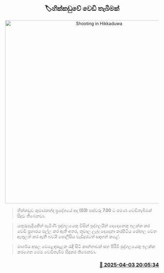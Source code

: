 <p align='center'><b><h2 align='center' title='Shooting in Hikkaduwa'>🏷හික්කඩුවේ වෙඩි තැබීමක්</h2></b></p>
<p align='center'><img src='https://helakuru.sgp1.cdn.digitaloceanspaces.com/esana/images/lib/crime-death.jpg' width='600' alt='Shooting in Hikkaduwa'></p>

> හික්කඩුව කුමාරකන්ද ප්‍රදේශයේ අද (03) පස්වරු 7.00 ට පමණ වෙඩිතැබීමක් සිදුව තිබෙනවා.

> යතුරුපැදියකින් පැමිණි පුද්ගලයෙකු විසින් පුද්ගලයින් දෙදෙනෙකු ඉලක්ක ක​ර වෙඩි ප්‍රහාරය එල්ල කර ඇති අතර, තුවාල ලැබූ දෙදෙනා කරපිටිය රෝහල වෙත ඇතුලත් ක​ර ඇති බවයි පොලීසිය වැඩිදුරටත් සඳහන් කළේ.

> මාර්ගය අසල වෙළෙඳසැළක රැඳී සිටි කාන්තාවක් සහ පිරිමි පුද්ගලයෙකු ඉලක්ක කරගෙන මෙම වෙඩිතැබීම සිදුකර තිබෙනවා.



<h3 align='right'><a href='https://www.helakuru.lk/esana/p/108919/'>📅 2025-04-03 20:05:34</a></h3>
